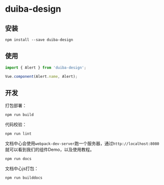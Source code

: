 # duiba-design

## 安装

```
npm install --save duiba-design
```

## 使用

```js
import { Alert } from 'duiba-design';

Vue.component(Alert.name, Alert);
```

## 开发

打包部署：

```
npm run build
```

代码校验：

```
npm run lint
```

文档中心会使用`webpack-dev-server`跑一个服务器，通过`http://localhost:8080`就可以看到我们的组件Demo，以及使用教程。

```
npm run docs
```

文档中心js打包：

```
npm run builddocs
```
